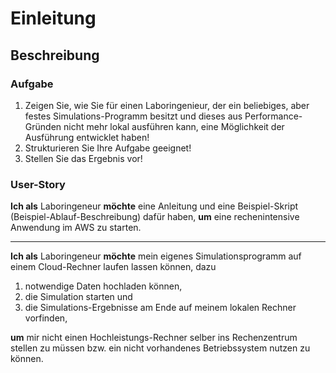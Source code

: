 # Einleitung

## Beschreibung

### Aufgabe

1. Zeigen Sie, wie Sie für einen Laboringenieur, der ein beliebiges, aber festes Simulations-Programm besitzt und dieses aus Performance-Gründen nicht mehr lokal ausführen kann, eine Möglichkeit der Ausführung entwicklet haben!
2. Strukturieren Sie Ihre Aufgabe geeignet!
3. Stellen Sie das Ergebnis vor!

### User-Story

**Ich als** Laboringeneur 
**möchte** eine Anleitung und eine Beispiel-Skript (Beispiel-Ablauf-Beschreibung) dafür haben,
**um** eine rechenintensive Anwendung im AWS zu starten.

---

**Ich als** Laboringeneur
**möchte** mein eigenes Simulationsprogramm auf einem Cloud-Rechner laufen lassen können, dazu
  1. notwendige Daten hochladen können,
  2. die Simulation starten und
  3. die Simulations-Ergebnisse am Ende auf meinem lokalen Rechner vorfinden,

**um** mir nicht einen Hochleistungs-Rechner selber ins Rechenzentrum stellen zu müssen bzw. ein nicht vorhandenes Betriebssystem nutzen zu können.
